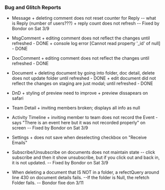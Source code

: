 ### Bug and Glitch Reports

- Message + deleting comment does not reset counter for Reply -- what is Reply (number of users???) + reply count does not refresh -- Fixed by Bondor on Sat 3/9

- MsgComment + editing comment does not reflect the changes until refreshed - DONE + console log error [Cannot read property '_id' of null] - DONE

- DocComment + editing comment does not reflect the changes until refreshed - DONE

- Document + deleting document by going into folder, doc detail, delete does not update folder until refreshed - DONE + edit document did not reflect the changes on staging are just modal; until refreshed - DONE

- DnD + styling of preview need to improve + preview dissapears on safari

- Team Detail + inviting members broken; displays all info as null

- Activity Timeline + inviting member to team does not record the Event - says "There is an event here but it was not recorded properly" on screen -- Fixed by Bondor on Sat 3/9

- Settings + does not save when deselecting checkbox on "Receive Emails"

- Subscribe/Unsubscribe on documents does not maintain state -- click subscribe and then it show unsubscribe, but if you click out and back in, it is not updated. -- Fixed by Bondor on Sat 3/9

- When deleting a document that IS NOT in a folder, a refectQuery around line 430 on document details fails. --If the folder is Null, the refetch Folder fails. -- Bondor fixe don 3/11

